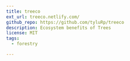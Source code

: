 ```yaml
---
title: treeco
ext_url: treeco.netlify.com/
github_repo: https://github.com/tyluRp/treeco
description: Ecosystem benefits of Trees
license: MIT
tags:
  - forestry

---
```

